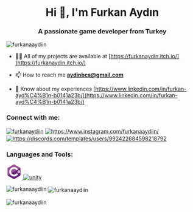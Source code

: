 
<h1 align="center">Hi 👋, I'm Furkan Aydın</h1>
<h3 align="center">A passionate game developer from Turkey</h3>

<p align="left"> <img src="https://komarev.com/ghpvc/?username=furkanaaydiin&label=Profile%20views&color=0e75b6&style=flat" alt="furkanaaydiin" /> </p>

- 👨‍💻 All of my projects are available at [https://furkanaydin.itch.io/](https://furkanaydin.itch.io/)

- 📫 How to reach me **aydinbcs@gmail.com**
  
- 📄 Know about my experiences [https://www.linkedin.com/in/furkan-ayd%C4%B1n-b0141a23b/](https://www.linkedin.com/in/furkan-ayd%C4%B1n-b0141a23b/)

<h3 align="left">Connect with me:</h3>
<p align="left">
<a href="https://www.linkedin.com/in/furkan-ayd%C4%B1n-b0141a23b/" target="blank"><img align="center" src="https://raw.githubusercontent.com/rahuldkjain/github-profile-readme-generator/master/src/images/icons/Social/linked-in-alt.svg" alt="furkanaydiin" height="30" width="40" /></a>
<a href="https://www.instagram.com/furkanaaydiin/" target="blank"><img align="center" src="https://raw.githubusercontent.com/rahuldkjain/github-profile-readme-generator/master/src/images/icons/Social/instagram.svg" alt="https://www.instagram.com/furkanaaydiin/" height="30" width="40" /></a>
<a href="https://discords.com/templates/users/992422684598218792" target="blank"><img align="center" src="https://raw.githubusercontent.com/rahuldkjain/github-profile-readme-generator/master/src/images/icons/Social/discord.svg" alt="https://discords.com/templates/users/992422684598218792" height="30" width="40" /></a>
</p>

<h3 align="left">Languages and Tools:</h3>
<p align="left"> <a href="https://www.w3schools.com/cs/" target="_blank" rel="noreferrer"> <img src="https://raw.githubusercontent.com/devicons/devicon/master/icons/csharp/csharp-original.svg" alt="csharp" width="40" height="40"/> </a> <a href="https://unity.com/" target="_blank" rel="noreferrer"> <img src="https://www.vectorlogo.zone/logos/unity3d/unity3d-icon.svg" alt="unity" width="40" height="40"/> </a> </p>

<p><img align="left" src="https://github-readme-stats.vercel.app/api/top-langs?username=furkanaaydiin&show_icons=true&locale=en&layout=compact" alt="furkanaaydiin" /></p>

<p>&nbsp;<img align="center" src="https://github-readme-stats.vercel.app/api?username=furkanaaydiin&show_icons=true&locale=en" alt="furkanaaydiin" /></p>

<p><img align="center" src="https://github-readme-streak-stats.herokuapp.com/?user=furkanaaydiin&" alt="furkanaaydiin" /></p>
